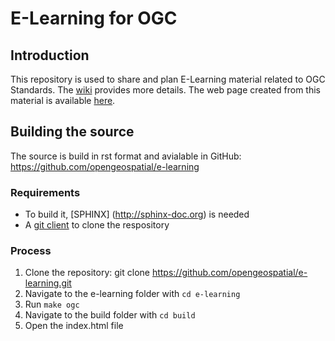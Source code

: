 # E-Learning for OGC

## Introduction
This repository is used to share and plan E-Learning material related to OGC Standards.
The [wiki](https://github.com/opengeospatial/e-learning/wiki/Goal-and-Plan) provides more details.
The web page created from this material is available [here](http://opengeospatial.github.io/e-learning).

## Building the source

The source is build in rst format and avialable in GitHub: https://github.com/opengeospatial/e-learning

### Requirements
- To build it, [SPHINX] (http://sphinx-doc.org) is needed
- A [git client](https://git-scm.com) to clone the respository

### Process

   1. Clone the repository: git clone https://github.com/opengeospatial/e-learning.git
   2. Navigate to the e-learning folder with ```cd e-learning```
   3. Run ```make ogc```
   4. Navigate to the build folder with ```cd build```
   5. Open the index.html file
